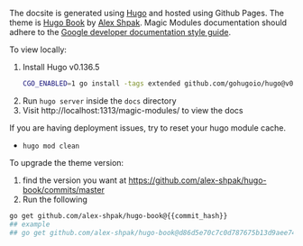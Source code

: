 The docsite is generated using [Hugo](https://gohugo.io/) and hosted using Github Pages. The theme is [Hugo Book](https://themes.gohugo.io/themes/hugo-book/) by [Alex Shpak](https://github.com/alex-shpak/). Magic Modules documentation should adhere to the [Google developer documentation style guide](https://developers.google.com/style/).

To view locally:

1. Install Hugo v0.136.5
   ```bash
   CGO_ENABLED=1 go install -tags extended github.com/gohugoio/hugo@v0.136.5
   ```
2. Run `hugo server` inside the `docs` directory
3. Visit http://localhost:1313/magic-modules/ to view the docs


If you are having deployment issues, try to reset your hugo module cache.
* `hugo mod clean`

To upgrade the theme version:
1. find the version you want at https://github.com/alex-shpak/hugo-book/commits/master
2. Run the following
```bash
go get github.com/alex-shpak/hugo-book@{{commit_hash}}
## example
## go get github.com/alex-shpak/hugo-book@d86d5e70c7c0d787675b13d9aee749c1a8b34776
```
